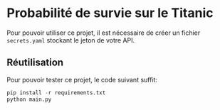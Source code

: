 # Probabilité de survie sur le Titanic

Pour pouvoir utiliser ce projet, il 
est nécessaire de créer un fichier `secrets.yaml`
stockant le jeton de votre API. 

## Réutilisation

Pour pouvoir tester ce projet, le code suivant
suffit:

```python
pip install -r requirements.txt
python main.py
```